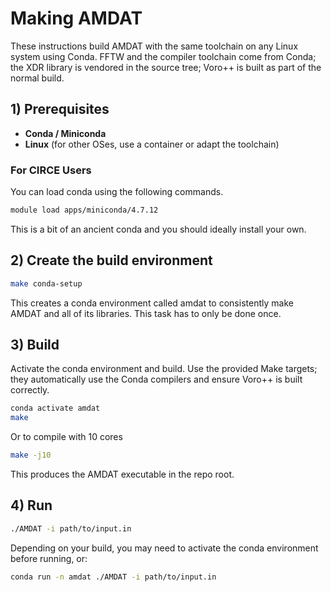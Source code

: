# Making AMDAT

These instructions build AMDAT with the same toolchain on any Linux system using Conda. FFTW and the compiler toolchain come from Conda; the XDR library is vendored in the source tree; Voro++ is built as part of the normal build.

## 1) Prerequisites

- **Conda / Miniconda**
- **Linux** (for other OSes, use a container or adapt the toolchain)

### For CIRCE Users

You can load conda using the following commands.
```bash
module load apps/miniconda/4.7.12
```
 This is a bit of an ancient conda and you should ideally install your own.

## 2) Create the build environment

```bash
make conda-setup
```
This creates a conda environment called amdat to consistently make AMDAT and all of its libraries. This task has to only be done once.

## 3) Build

Activate the conda environment and build. Use the provided Make targets; they automatically use the Conda compilers and ensure Voro++ is built correctly.
```bash
conda activate amdat
make
```
Or to compile with 10 cores
```bash
make -j10
```

This produces the AMDAT executable in the repo root.

## 4) Run

```bash
./AMDAT -i path/to/input.in
```
Depending on your build, you may need to activate the conda environment before running, or:
```bash
conda run -n amdat ./AMDAT -i path/to/input.in
```
